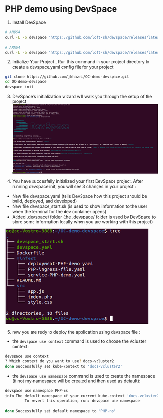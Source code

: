 # PHP demo using DevSpace

1. Install DevSpace
```bash
# AMD64
curl -L -o devspace "https://github.com/loft-sh/devspace/releases/latest/download/devspace-linux-amd64" && sudo install -c -m 0755 devspace /usr/local/bin

# ARM64
curl -L -o devspace "https://github.com/loft-sh/devspace/releases/latest/download/devspace-linux-arm64" && sudo install -c -m 0755 devspace /usr/local/bin
```
2.    Initialize Your Project , Run this command in your project directory to create a devspace.yaml config file for your project:
```bash
git clone https://github.com/jkhazri/OC-demo-devspace.git
cd OC-demo-devspace
devspace init
```
3. DevSpace's initialization wizard will walk you through the setup of the project
![Alt Text](https://github.com/jkhazri/OC-demo-devspace/blob/main/images/dev-space05.png)


4. You have succesfully initialized your first DevSpace project.
   After running devspace init, you will see 3 changes in your project :
- New file devspace.yaml (tells DevSpace how this project should be build, deployed, and developed)
- New file devspace_start.sh (is used to show information to the user when the terminal for the dev container opens)
- Added .devspace/ folder (the .devspace/ folder is used by DevSpace to store some information locally when you are working with this project)
  
![Alt Text](https://github.com/jkhazri/OC-demo-devspace/blob/main/images/tree.png)

5. now you are redy to deploy the application using devspace file :
- the ```devspace use context``` command is used to choose the Vcluster context:
   
```bash
devspace use context
? Which context do you want to use? docs-vcluster2
done Successfully set kube-context to 'docs-vcluster2'
```
- the ```devspace use namespace``` command is used to create the namespace (if not my-namespace will be created and then used as default):
  
```bash
devspace use namespace PHP-ns
info The default namespace of your current kube-context 'docs-vcluster2' has been updated to 'PHP-ns'
         To revert this operation, run: devspace use namespace 

done Successfully set default namespace to 'PHP-ns'
```


